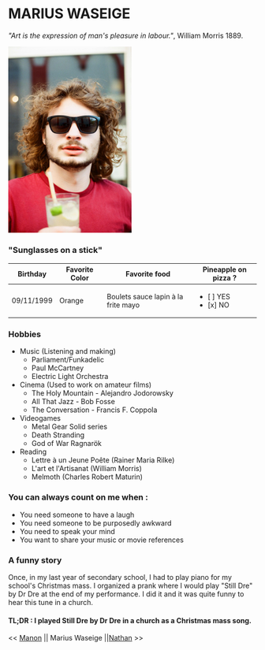 # MARIUS WASEIGE

*"Art is the expression of man's pleasure in labour."*, William Morris 1889.

<img src="PlanetMarius.jpg" alt="Marius" width="250"/>

### "Sunglasses on a stick"

Birthday | Favorite Color | Favorite food | Pineapple on pizza ?
---------|----------------|---------------|---------------------
09/11/1999 | Orange | Boulets sauce lapin à la frite mayo | <ul><li>[ ] YES</li><li>[x] NO</li></ul>

### Hobbies 
 
- Music (Listening and making)
    - Parliament/Funkadelic
    - Paul McCartney
    - Electric Light Orchestra
- Cinema (Used to work on amateur films)
    - The Holy Mountain - Alejandro Jodorowsky
    - All That Jazz - Bob Fosse
    - The Conversation - Francis F. Coppola
- Videogames
    - Metal Gear Solid series
    - Death Stranding
    - God of War Ragnarök
- Reading 
    - Lettre à un Jeune Poête (Rainer Maria Rilke)
    - L'art et l'Artisanat (William Morris)
    - Melmoth (Charles Robert Maturin)

### You can always count on me when :
- You need someone to have a laugh
- You need someone to be purposedly awkward
- You need to speak your mind 
- You want to share your music or movie references

### A funny story
Once, in my last year of secondary school, I had to play piano for my school's Christmas mass. I organized a prank where I would play "Still Dre" by Dr Dre at the end of my performance. I did it and it was quite funny to hear this tune in a church.

#### TL;DR : I played Still Dre by Dr Dre in a church as a Christmas mass song.

<< [Manon](https://github.com/Manon98446/markdown-challenge) || Marius Waseige ||[Nathan](https://github.com/NathanLombardelli/markdown-challenge) >>